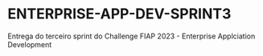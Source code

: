 # ENTERPRISE-APP-DEV-SPRINT3
Entrega do terceiro sprint do Challenge FIAP 2023 - Enterprise Applciation Development
